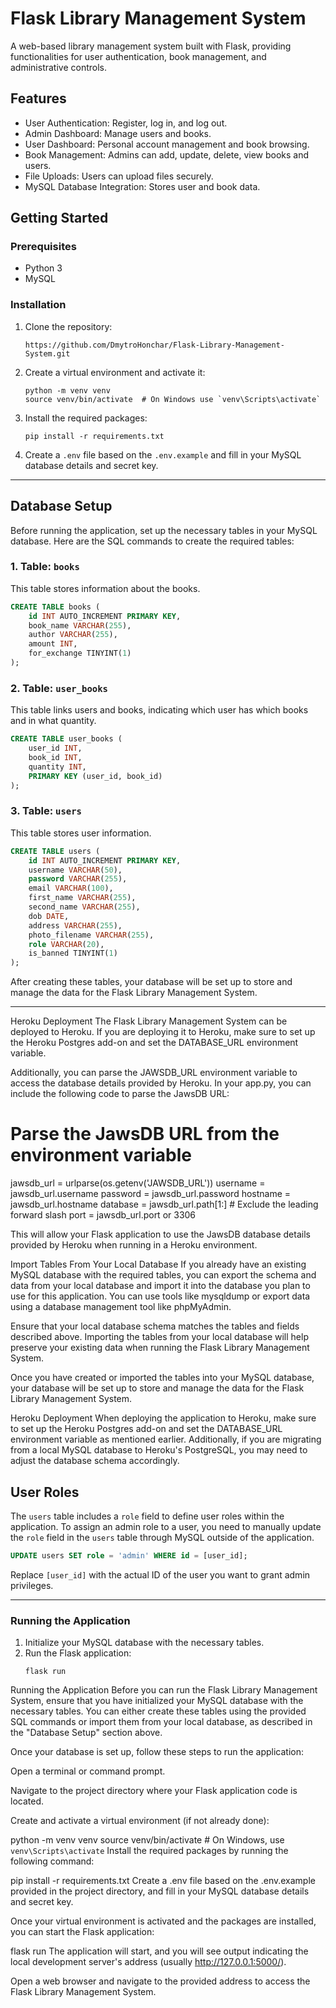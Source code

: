 
# Flask Library Management System

A web-based library management system built with Flask, providing functionalities for user authentication, book management, and administrative controls.

## Features

- User Authentication: Register, log in, and log out.
- Admin Dashboard: Manage users and books.
- User Dashboard: Personal account management and book browsing.
- Book Management: Admins can add, update, delete, view books and users.
- File Uploads: Users can upload files securely.
- MySQL Database Integration: Stores user and book data.

## Getting Started

### Prerequisites

- Python 3
- MySQL

### Installation

1. Clone the repository:
   ```
   https://github.com/DmytroHonchar/Flask-Library-Management-System.git
   ```
2. Create a virtual environment and activate it:
   ```
   python -m venv venv
   source venv/bin/activate  # On Windows use `venv\Scripts\activate`
   ```
3. Install the required packages:
   ```
   pip install -r requirements.txt
   ```
4. Create a `.env` file based on the `.env.example` and fill in your MySQL database details and secret key.

---

## Database Setup

Before running the application, set up the necessary tables in your MySQL database. Here are the SQL commands to create the required tables:

### 1. Table: `books`

This table stores information about the books.

```sql
CREATE TABLE books (
    id INT AUTO_INCREMENT PRIMARY KEY,
    book_name VARCHAR(255),
    author VARCHAR(255),
    amount INT,
    for_exchange TINYINT(1)
);
```

### 2. Table: `user_books`

This table links users and books, indicating which user has which books and in what quantity.

```sql
CREATE TABLE user_books (
    user_id INT,
    book_id INT,
    quantity INT,
    PRIMARY KEY (user_id, book_id)
);
```

### 3. Table: `users`

This table stores user information.

```sql
CREATE TABLE users (
    id INT AUTO_INCREMENT PRIMARY KEY,
    username VARCHAR(50),
    password VARCHAR(255),
    email VARCHAR(100),
    first_name VARCHAR(255),
    second_name VARCHAR(255),
    dob DATE,
    address VARCHAR(255),
    photo_filename VARCHAR(255),
    role VARCHAR(20),
    is_banned TINYINT(1)
);
```

After creating these tables, your database will be set up to store and manage the data for the Flask Library Management System.

---
Heroku Deployment
The Flask Library Management System can be deployed to Heroku. If you are deploying it to Heroku, make sure to set up the Heroku Postgres add-on and set the DATABASE_URL environment variable.

Additionally, you can parse the JAWSDB_URL environment variable to access the database details provided by Heroku. In your app.py, you can include the following code to parse the JawsDB URL:

# Parse the JawsDB URL from the environment variable
jawsdb_url = urlparse(os.getenv('JAWSDB_URL'))
username = jawsdb_url.username
password = jawsdb_url.password
hostname = jawsdb_url.hostname
database = jawsdb_url.path[1:]  # Exclude the leading forward slash
port = jawsdb_url.port or 3306

This will allow your Flask application to use the JawsDB database details provided by Heroku when running in a Heroku environment.

 Import Tables From Your Local Database
If you already have an existing MySQL database with the required tables, you can export the schema and data from your local database and import it into the database you plan to use for this application. You can use tools like mysqldump or export data using a database management tool like phpMyAdmin.

Ensure that your local database schema matches the tables and fields described above. Importing the tables from your local database will help preserve your existing data when running the Flask Library Management System.

Once you have created or imported the tables into your MySQL database, your database will be set up to store and manage the data for the Flask Library Management System.

Heroku Deployment
When deploying the application to Heroku, make sure to set up the Heroku Postgres add-on and set the DATABASE_URL environment variable as mentioned earlier. Additionally, if you are migrating from a local MySQL database to Heroku's PostgreSQL, you may need to adjust the database schema accordingly.

## User Roles

The `users` table includes a `role` field to define user roles within the application. To assign an admin role to a user, you need to manually update the `role` field in the `users` table through MySQL outside of the application.

```sql
UPDATE users SET role = 'admin' WHERE id = [user_id];
```

Replace `[user_id]` with the actual ID of the user you want to grant admin privileges.

---
### Running the Application

1. Initialize your MySQL database with the necessary tables.
2. Run the Flask application:
   ```
   flask run

Running the Application
Before you can run the Flask Library Management System, ensure that you have initialized your MySQL database with the necessary tables. You can either create these tables using the provided SQL commands or import them from your local database, as described in the "Database Setup" section above.

Once your database is set up, follow these steps to run the application:

Open a terminal or command prompt.

Navigate to the project directory where your Flask application code is located.

Create and activate a virtual environment (if not already done):

python -m venv venv
source venv/bin/activate  # On Windows, use `venv\Scripts\activate`
Install the required packages by running the following command:

pip install -r requirements.txt
Create a .env file based on the .env.example provided in the project directory, and fill in your MySQL database details and secret key.

Once your virtual environment is activated and the packages are installed, you can start the Flask application:

flask run
The application will start, and you will see output indicating the local development server's address (usually http://127.0.0.1:5000/).

Open a web browser and navigate to the provided address to access the Flask Library Management System.
   ```
